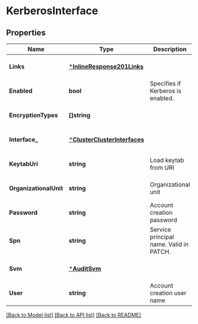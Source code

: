 # KerberosInterface

## Properties
Name | Type | Description | Notes
------------ | ------------- | ------------- | -------------
**Links** | [***InlineResponse201Links**](inline_response_201__links.md) |  | [optional] [default to null]
**Enabled** | **bool** | Specifies if Kerberos is enabled. | [optional] [default to null]
**EncryptionTypes** | **[]string** |  | [optional] [default to null]
**Interface_** | [***ClusterClusterInterfaces**](cluster_cluster_interfaces.md) |  | [optional] [default to null]
**KeytabUri** | **string** | Load keytab from URI | [optional] [default to null]
**OrganizationalUnit** | **string** | Organizational unit | [optional] [default to null]
**Password** | **string** | Account creation password | [optional] [default to null]
**Spn** | **string** | Service principal name. Valid in PATCH. | [optional] [default to null]
**Svm** | [***AuditSvm**](audit_svm.md) |  | [optional] [default to null]
**User** | **string** | Account creation user name | [optional] [default to null]

[[Back to Model list]](../README.md#documentation-for-models) [[Back to API list]](../README.md#documentation-for-api-endpoints) [[Back to README]](../README.md)


